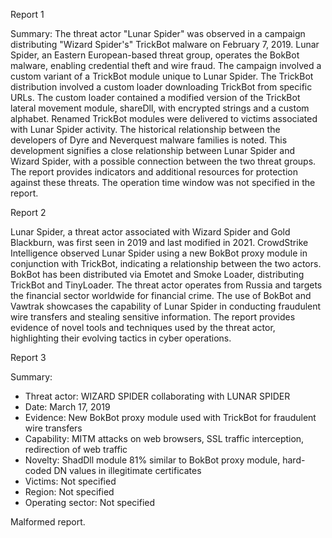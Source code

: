 
Report 1

Summary:
The threat actor "Lunar Spider" was observed in a campaign distributing "Wizard Spider's" TrickBot malware on February 7, 2019. Lunar Spider, an Eastern European-based threat group, operates the BokBot malware, enabling credential theft and wire fraud. The campaign involved a custom variant of a TrickBot module unique to Lunar Spider. The TrickBot distribution involved a custom loader downloading TrickBot from specific URLs. The custom loader contained a modified version of the TrickBot lateral movement module, shareDll, with encrypted strings and a custom alphabet. Renamed TrickBot modules were delivered to victims associated with Lunar Spider activity. The historical relationship between the developers of Dyre and Neverquest malware families is noted. This development signifies a close relationship between Lunar Spider and Wizard Spider, with a possible connection between the two threat groups. The report provides indicators and additional resources for protection against these threats. The operation time window was not specified in the report.





Report 2

Lunar Spider, a threat actor associated with Wizard Spider and Gold Blackburn, was first seen in 2019 and last modified in 2021. CrowdStrike Intelligence observed Lunar Spider using a new BokBot proxy module in conjunction with TrickBot, indicating a relationship between the two actors. BokBot has been distributed via Emotet and Smoke Loader, distributing TrickBot and TinyLoader. The threat actor operates from Russia and targets the financial sector worldwide for financial crime. The use of BokBot and Vawtrak showcases the capability of Lunar Spider in conducting fraudulent wire transfers and stealing sensitive information. The report provides evidence of novel tools and techniques used by the threat actor, highlighting their evolving tactics in cyber operations.





Report 3

Summary:
- Threat actor: WIZARD SPIDER collaborating with LUNAR SPIDER
- Date: March 17, 2019
- Evidence: New BokBot proxy module used with TrickBot for fraudulent wire transfers
- Capability: MITM attacks on web browsers, SSL traffic interception, redirection of web traffic
- Novelty: ShadDll module 81% similar to BokBot proxy module, hard-coded DN values in illegitimate certificates
- Victims: Not specified
- Region: Not specified
- Operating sector: Not specified

Malformed report.


